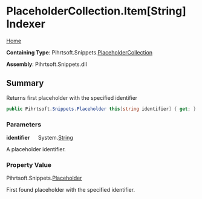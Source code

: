 # PlaceholderCollection\.Item\[String\] Indexer

[Home](../../../../README.md)

**Containing Type**: Pihrtsoft\.Snippets\.[PlaceholderCollection](../README.md)

**Assembly**: Pihrtsoft\.Snippets\.dll

## Summary

Returns first placeholder with the specified identifier

```csharp
public Pihrtsoft.Snippets.Placeholder this[string identifier] { get; }
```

### Parameters

**identifier** &emsp; System\.[String](https://docs.microsoft.com/en-us/dotnet/api/system.string)

A placeholder identifier\.

### Property Value

Pihrtsoft\.Snippets\.[Placeholder](../../Placeholder/README.md)

First found placeholder with the specified identifier\.